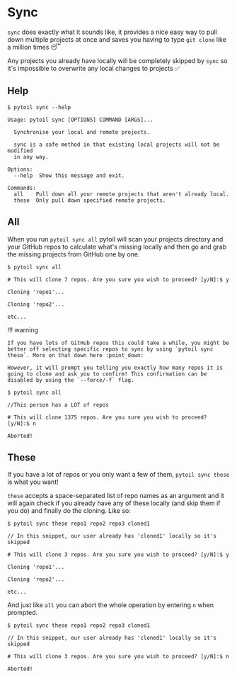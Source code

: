 # Sync

`sync` does exactly what it sounds like, it provides a nice easy way to pull down multiple projects at once and saves you having to type `git clone` like a million times :sleeping:

Any projects you already have locally will be completely skipped by `sync` so it's impossible to overwrite any local changes to projects :white_check_mark:

## Help

<div class="termy">

```console
$ pytoil sync --help

Usage: pytoil sync [OPTIONS] COMMAND [ARGS]...

  Synchronise your local and remote projects.

  sync is a safe method in that existing local projects will not be modified
  in any way.

Options:
  --help  Show this message and exit.

Commands:
  all    Pull down all your remote projects that aren't already local.
  these  Only pull down specified remote projects.
```

</div>

## All

When you run `pytoil sync all` pytoil will scan your projects directory and your GitHub repos to calculate what's missing locally and then go and grab the missing projects from GitHub one by one.

<div class="termy">

```console
$ pytoil sync all

# This will clone 7 repos. Are you sure you wish to proceed? [y/N]:$ y

Cloning 'repo1'...

Cloning 'repo2'...

etc...
```

</div>

!!! warning

    If you have lots of GitHub repos this could take a while, you might be better off selecting specific repos to sync by using `pytoil sync these`. More on that down here :point_down:

    However, it will prompt you telling you exactly how many repos it is going to clone and ask you to confirm! This confirmation can be disabled by using the `--force/-f` flag.

<div class="termy">

```console
$ pytoil sync all

//This person has a LOT of repos

# This will clone 1375 repos. Are you sure you wish to proceed? [y/N]:$ n

Aborted!
```

</div>

## These

If you have a lot of repos or you only want a few of them, `pytoil sync these` is what you want!

`these` accepts a space-separated list of repo names as an argument and it will again check if you already have any of these locally (and skip them if you do) and finally do the cloning. Like so:

<div class="termy">

```console
$ pytoil sync these repo1 repo2 repo3 cloned1

// In this snippet, our user already has 'cloned1' locally so it's skipped

# This will clone 3 repos. Are you sure you wish to proceed? [y/N]:$ y

Cloning 'repo1'...

Cloning 'repo2'...

etc...
```

</div>

And just like `all` you can abort the whole operation by entering `n` when prompted.

<div class="termy">

```console
$ pytoil sync these repo1 repo2 repo3 cloned1

// In this snippet, our user already has 'cloned1' locally so it's skipped

# This will clone 3 repos. Are you sure you wish to proceed? [y/N]:$ n

Aborted!
```

</div>
